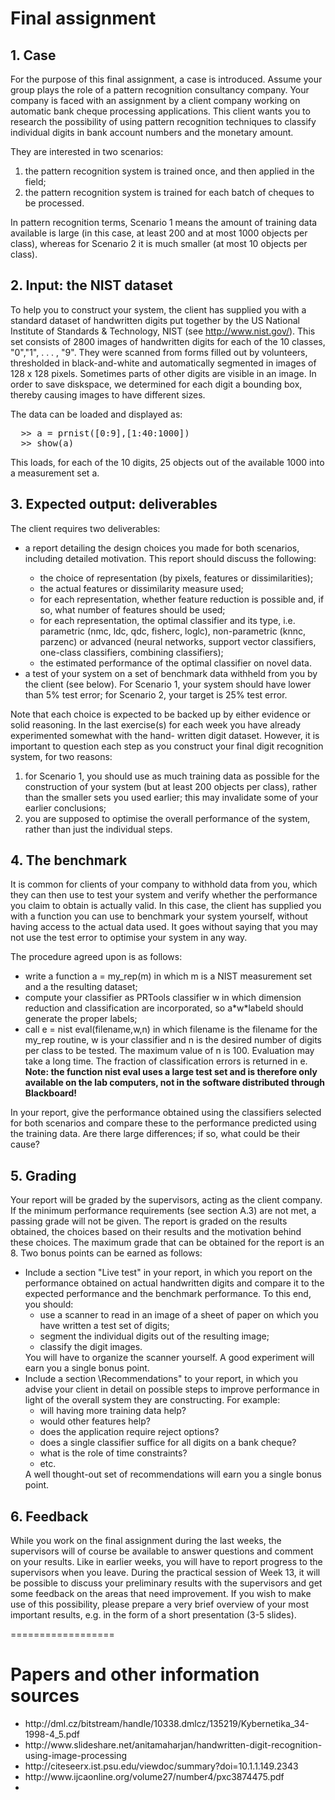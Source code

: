 Final assignment
==================

<h2>1. Case</h2>

For the purpose of this final assignment, a case is introduced. Assume your group plays
the role of a pattern recognition consultancy company. Your company is faced with an
assignment by a client company working on automatic bank cheque processing applications.
This client wants you to research the possibility of using pattern recognition techniques to
classify individual digits in bank account numbers and the monetary amount.

They are interested in two scenarios:
  1. the pattern recognition system is trained once, and then applied in the field;
  2. the pattern recognition system is trained for each batch of cheques to be processed.
  
In pattern recognition terms, Scenario 1 means the amount of training data available is large
(in this case, at least 200 and at most 1000 objects per class), whereas for Scenario 2 it is
much smaller (at most 10 objects per class).

<h2>2.  Input: the NIST dataset </h2>

To help you to construct your system, the client has supplied you with a standard dataset
of handwritten digits put together by the US National Institute of Standards & Technology,
NIST (see http://www.nist.gov/). This set consists of 2800 images of handwritten digits
for each of the 10 classes, "0","1", . . . , "9". They were scanned from forms filled out by
volunteers, thresholded in black-and-white and automatically segmented in images of 128 x
128 pixels. Sometimes parts of other digits are visible in an image. In order to save diskspace,
we determined for each digit a bounding box, thereby causing images to have different sizes.

The data can be loaded and displayed as:
<pre>
  >> a = prnist([0:9],[1:40:1000])
  >> show(a)
</pre>
  
This loads, for each of the 10 digits, 25 objects out of the available 1000 into a measurement
set a. 

<h2>3. Expected output: deliverables</h2>
The client requires two deliverables:

<ul>
<li>a report detailing the design choices you made for both scenarios, including detailed motivation. This report should discuss the following:</li>
    <ul>
      <li>the choice of representation (by pixels, features or dissimilarities); </li>
      <li>the actual features or dissimilarity measure used;</li>
      <li>for each representation, whether feature reduction is possible and, if so, what number of features should be used;</li>
      <li>for each representation, the optimal classifier and its type, i.e. parametric (nmc, ldc, qdc, fisherc, loglc), non-parametric (knnc, parzenc) or advanced (neural networks, support vector classifiers, one-class classifiers, combining classifiers);</li>
      <li>the estimated performance of the optimal classifier on novel data.</li>
    </ul>
<li>a test of your system on a set of benchmark data withheld from you by the client (see below). For Scenario 1, your system should have lower than 5% test error; for Scenario 2, your target is 25% test error.</li>
</ul>

Note that each choice is expected to be backed up by either evidence or solid reasoning.
In the last exercise(s) for each week you have already experimented somewhat with the hand-
written digit dataset. However, it is important to question each step as you construct your
final digit recognition system, for two reasons:

  1. for Scenario 1, you should use as much training data as possible for the construction of your system (but at least 200 objects per class), rather than the smaller sets you used earlier; this may invalidate some of your earlier conclusions;
  2. you are supposed to optimise the overall performance of the system, rather than just the individual steps.

<h2>4. The benchmark</h2>

It is common for clients of your company to withhold data from you, which they can then
use to test your system and verify whether the performance you claim to obtain is actually
valid. In this case, the client has supplied you with a function you can use to benchmark your
system yourself, without having access to the actual data used. It goes without saying that
you may not use the test error to optimise your system in any way.

The procedure agreed upon is as follows:

<ul>
  <li>write a function a = my_rep(m) in which m is a NIST measurement set and a the resulting dataset;</li>
  <li>compute your classifier as PRTools classifier w in which dimension reduction and classification are incorporated, so a*w*labeld should generate the proper labels;</li>
  <li>call e = nist eval(filename,w,n) in which filename is the filename for the my_rep routine, w is your classifier and n is the desired number of digits per class to be tested. The maximum value of n is 100. Evaluation may take a long time. The fraction of classification errors is returned in e. <b>Note: the function nist eval uses a large test set and is therefore only available on the lab computers, not in the software distributed through Blackboard!</b> </li>
</ul>

In your report, give the performance obtained using the classifiers selected for both scenarios
and compare these to the performance predicted using the training data. Are there large
differences; if so, what could be their cause?

<h2>5. Grading</h2>

Your report will be graded by the supervisors, acting as the client company. If the minimum
performance requirements (see section A.3) are not met, a passing grade will not be given. The
report is graded on the results obtained, the choices based on their results and the motivation
behind these choices. The maximum grade that can be obtained for the report is an 8.
Two bonus points can be earned as follows:

<ul>
  <li>Include a section "Live test" in your report, in which you report on the performance obtained on actual handwritten digits and compare it to the expected performance and the benchmark performance. To this end, you should:
    <ul>
      <li>use a scanner to read in an image of a sheet of paper on which you have written a test set of digits;</li>
      <li>segment the individual digits out of the resulting image;</li>
      <li>classify the digit images.</li>
    </ul>
  You will have to organize the scanner yourself. A good experiment will earn you a single
  bonus point.
  </li>
  <li>Include a section \Recommendations" to your report, in which you advise your client in detail on possible steps to improve performance in light of the overall system they are constructing. For example:
  <ul>
    <li>will having more training data help?</li>
    <li>would other features help?</li>
    <li>does the application require reject options?</li>
    <li>does a single classifier suffice for all digits on a bank cheque?</li>
    <li>what is the role of time constraints?</li>
    <li>etc.</li>
  </ul>
  A well thought-out set of recommendations will earn you a single bonus point.
  </li>
</ul>
  
<h2>6. Feedback </h2>
While you work on the final assignment during the last weeks, the supervisors will of course
be available to answer questions and comment on your results. Like in earlier weeks, you will
have to report progress to the supervisors when you leave.
During the practical session of Week 13, it will be possible to discuss your preliminary results
with the supervisors and get some feedback on the areas that need improvement. If you wish
to make use of this possibility, please prepare a very brief overview of your most important
results, e.g. in the form of a short presentation (3-5 slides).

==================

<h1> Papers and other information sources </h1>
<ul>
    <li>http://dml.cz/bitstream/handle/10338.dmlcz/135219/Kybernetika_34-1998-4_5.pdf</li>
    <li>http://www.slideshare.net/anitamaharjan/handwritten-digit-recognition-using-image-processing</li>
    <li>http://citeseerx.ist.psu.edu/viewdoc/summary?doi=10.1.1.149.2343</li>
    <li>http://www.ijcaonline.org/volume27/number4/pxc3874475.pdf</li>
    <li></li>
</ul>